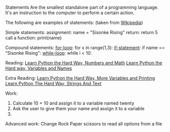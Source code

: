 Statements Are the smallest standalone part of a programming language. It's an instruction to the computer to perform a certain action. 

The following are examples of statements: (taken from [Wikipedia](https://en.wikipedia.org/wiki/Statement_(computer_science)))

Simple statements:
  assignment: name = "Sisonke Rising"
  return: return 5
  call a function: print(name)

Compound statements:
  [for-loop](https://learnpythonthehardway.org/book/ex32.html): for x in range(1,3):
  [if-statement](https://learnpythonthehardway.org/book/ex30.html): if name == "Sisonke Rising":
  [while-loop](https://learnpythonthehardway.org/book/ex33.html): while i < 10: 

Reading:
[Learn Python the Hard Way, Numbers and Math](https://learnpythonthehardway.org/book/ex3.html)
[Learn Python the Hard way, Variables and Names](https://learnpythonthehardway.org/book/ex4.html)


Extra Reading:
[Learn Python the Hard Way, More Variables and Printing](https://learnpythonthehardway.org/book/ex5.html)
[Learn Python The Hard Way, Strings And Text](https://learnpythonthehardway.org/book/ex6.html)


Work:
1. Calculate 10 + 10 and assign it to a variable named twenty
2. Ask the user to give them your name and assign it to a variable
3. 

Advanced work:
Change Rock Paper scissors to read all options from a file
